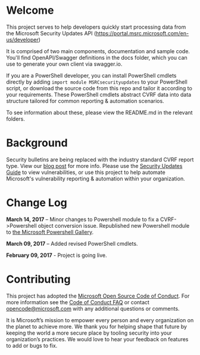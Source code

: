# Welcome
This project serves to help developers quickly start processing data from the Microsoft Security Updates API (https://portal.msrc.microsoft.com/en-us/developer)

It is comprised of two main components, documentation and sample code. You'll find OpenAPI/Swagger definitions in the docs folder, which you can use to generate your own client via swagger.io.  

If you are a PowerShell developer, you can install PowerShell cmdlets directly by adding ``import module MSRCsecurityupdates`` to your PowerShell script, or download the source code from this repo and tailor it according to your requirements. These PowerShell cmdlets abstract CVRF data into data structure tailored for common reporting & automation scenarios. 

To see information about these, please view the README.md in the relevant folders.

# Background
Security bulletins are being replaced with the industry standard CVRF report type. View our [blog post](https://blogs.technet.microsoft.com/msrc/2016/11/08/furthering-our-commitment-to-security-updates/) for more info. Please use the [Security Updates Guide](https://portal.msrc.microsoft.com/en-us/security-guidance) to view vulnerabilities, or use this project to help automate Microsoft's vulnerability reporting & automation within your organization.

# Change Log

**March 14, 2017** – Minor changes to Powershell module to fix a CVRF->Powershell object conversion issue. Republished new Powershell module to [the Microsoft Powershell Gallery](https://www.powershellgallery.com/packages/MsrcSecurityUpdates/1.2). 

**March 09, 2017** – Added revised PowerShell cmdlets. 

**February 09, 2017** - Project is going live.



# Contributing

This project has adopted the [Microsoft Open Source Code of Conduct](https://opensource.microsoft.com/codeofconduct/). For more information see the [Code of Conduct FAQ](https://opensource.microsoft.com/codeofconduct/faq/) or contact [opencode@microsoft.com](mailto:opencode@microsoft.com) with any additional questions or comments.

It is Microsoft’s mission to empower every person and every organization on the planet to achieve more. We thank you for helping shape that future by keeping the world a more secure place by tooling security into your organization’s practices. We would love to hear your feedback on features to add or bugs to fix.

